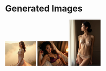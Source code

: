# Generated Images



<img src="2025_08_06_01.webp" width="100"/> <img src="2025_08_06_02.webp" width="100"/> <img src="2025_08_06_03.webp" width="100"/>